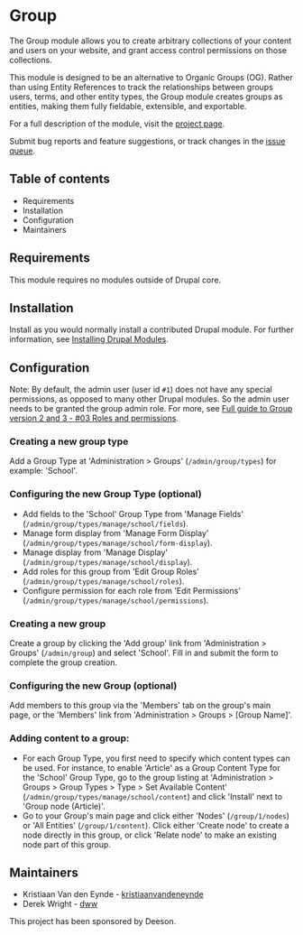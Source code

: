 # Group

The Group module allows you to create arbitrary collections of your content and
users on your website, and grant access control permissions on those
collections.

This module is designed to be an alternative to Organic Groups (OG). Rather than
using Entity References to track the relationships between groups users, terms,
and other entity types, the Group module creates groups as entities, making them
fully fieldable, extensible, and exportable.

For a full description of the module, visit the
[project page](https://www.drupal.org/project/group).

Submit bug reports and feature suggestions, or track changes in the
[issue queue](https://www.drupal.org/project/issues/group).

## Table of contents

- Requirements
- Installation
- Configuration
- Maintainers


## Requirements

This module requires no modules outside of Drupal core.


## Installation

Install as you would normally install a contributed Drupal module. For further
information, see
[Installing Drupal Modules](https://www.drupal.org/docs/extending-drupal/installing-drupal-modules).


## Configuration

Note: By default, the admin user (user id `#1`) does not have any special
permissions, as opposed to many other Drupal modules. So the admin user needs
to be granted the group admin role. For more, see
[Full guide to Group version 2 and 3 - #03 Roles and permissions](https://www.youtube.com/watch?v=xo2z8NuKEH4).

### Creating a new group type

Add a Group Type at 'Administration > Groups' (`/admin/group/types`) for
example: 'School'.


### Configuring the new Group Type (optional)

- Add fields to the 'School' Group Type from 'Manage Fields'
  (`/admin/group/types/manage/school/fields`).
- Manage form display from 'Manage Form Display'
  (`/admin/group/types/manage/school/form-display`).
- Manage display from 'Manage Display'
  (`/admin/group/types/manage/school/display`).
- Add roles for this group from 'Edit Group Roles'
  (`/admin/group/types/manage/school/roles`).
- Configure permission for each role from 'Edit Permissions'
  (`/admin/group/types/manage/school/permissions`).


### Creating a new group

Create a group by clicking the 'Add group' link from 'Administration >
Groups' (`/admin/group`) and select 'School'. Fill in and submit the form to
complete the group creation.


### Configuring the new Group (optional)

Add members to this group via the 'Members' tab on the group's main page, or
the 'Members' link from 'Administration > Groups > [Group Name]'.


### Adding content to a group:

- For each Group Type, you first need to specify which content types can be
  used. For instance, to enable 'Article' as a Group Content Type for the
  'School' Group Type, go to the group listing at 'Administration > Groups >
  Group Types > Type > Set Available Content'
  (`/admin/group/types/manage/school/content`) and click 'Install' next to
  'Group node (Article)'.
- Go to your Group's main page and click either 'Nodes' (`/group/1/nodes`)
  or 'All Entities' (`/group/1/content`). Click either 'Create node' to create
  a node directly in this group, or click 'Relate node' to make an existing
  node part of this group.


## Maintainers

- Kristiaan Van den Eynde - [kristiaanvandeneynde](https://www.drupal.org/u/kristiaanvandeneynde)
- Derek Wright - [dww](https://www.drupal.org/u/dww)

This project has been sponsored by Deeson.
